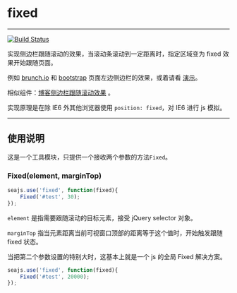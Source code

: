 # fixed

---

[![Build Status](https://secure.travis-ci.org/aralejs/fixed.png)](https://travis-ci.org/aralejs/fixed)

实现侧边栏跟随滚动的效果，当滚动条滚动到一定距离时，指定区域变为 fixed 效果开始跟随页面。

例如 [brunch.io](http://brunch.io/) 和 [bootstrap](http://twitter.github.com/bootstrap/getting-started.html) 页面左边侧边栏的效果，或着请看 [演示](/fixed/examples/)。

相似组件：[博客侧边栏跟随滚动效果](http://www.neoease.com/sidebar-follow-scrolling-section/) 。

实现原理是在除 IE6 外其他浏览器使用 `position: fixed`，对 IE6 进行 js 模拟。

---

## 使用说明

这是一个工具模块，只提供一个接收两个参数的方法`Fixed`。

### Fixed(element, marginTop)

```js
seajs.use('fixed', function(fixed){
    Fixed('#test', 30);
});
```

`element` 是指需要跟随滚动的目标元素，接受 jQuery selector 对象。

`marginTop` 指当元素距离当前可视窗口顶部的距离等于这个值时，开始触发跟随 fixed 状态。

当把第二个参数设置的特别大时，这基本上就是一个 js 的全局 Fixed 解决方案。

```js
seajs.use('fixed', function(fixed){
    Fixed('#test', 20000);
});
```
